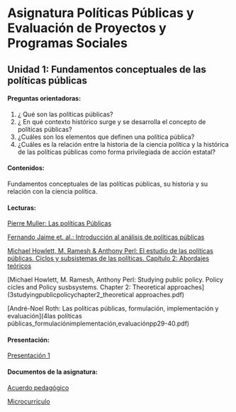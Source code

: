 # Asignatura Políticas Públicas y Evaluación de Proyectos y Programas Sociales

## Unidad 1: Fundamentos conceptuales de las políticas públicas 

#### Preguntas orientadoras:

1. ¿ Qué son las políticas públicas?
2. ¿ En qué contexto histórico surge y se desarrolla el concepto de políticas públicas?
3. ¿Cuáles son los elementos que definen una política pública?
4. ¿Cuáles es la relación entre la historia de la ciencia política y la histórica de las políticas públicas como forma privilegiada de acción estatal?

#### Contenidos:

Fundamentos conceptuales de las políticas públicas, su historia y su relación con la ciencia política.

#### Lecturas: 

[Pierre Muller: Las políticas Públicas](1laspolíticaspúblicaspp29-46.pdf)

[Fernando Jaime et. al.: Introducción al análisis de políticas públicas](2introducciónalanálisisdepolíticaspúblicas53-81.pdf)

[Michael Howlett, M. Ramesh & Anthony Perl: El estudio de las políticas públicas. Ciclos y subsistemas de las políticas. Capítulo 2: Abordajes teóricos](3abordajesteóricos.pdf)

[Michael Howlett, M. Ramesh, Anthony Perl: Studying public policy. Policy cicles and Policy susbsystems. Chapter 2: Theoretical approaches](3studyingpublicpolicychapter2_theoretical approaches.pdf) 

[André-Noel Roth: Las políticas públicas, formulación, implementación y evaluación](4las políticas públicas_formulaciónimplementación,evaluaciónpp29-40.pdf)  

#### Presentación: 

[Presentación 1](Presentación.pdf)

#### Documentos de la asignatura: 

[Acuerdo pedagógico](ACUERDO.pdf)

[Microcurrículo](MICROCURRÍCULO.pdf) 

















